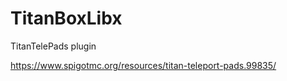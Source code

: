 
# TitanBoxLibx
TitanTelePads plugin

https://www.spigotmc.org/resources/titan-teleport-pads.99835/

	
	
